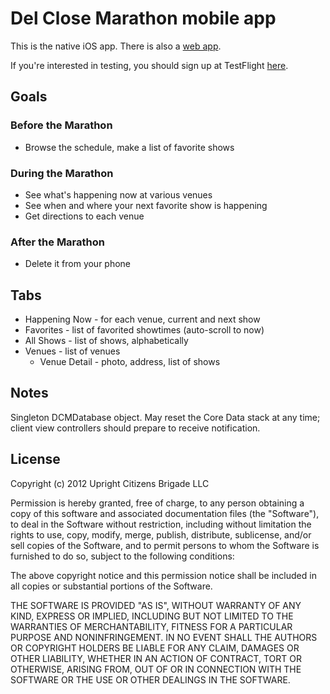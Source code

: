 # Del Close Marathon mobile app

This is the native iOS app. There is also a [web app][1].

If you're interested in testing, you should sign up at TestFlight [here][2].

[1]: http://github.com/ucbtheatre/dcm-mobile
[2]: http://bit.ly/KyI9ZW

## Goals

### Before the Marathon

- Browse the schedule, make a list of favorite shows

### During the Marathon

- See what's happening now at various venues
- See when and where your next favorite show is happening
- Get directions to each venue

### After the Marathon

- Delete it from your phone

## Tabs

- Happening Now - for each venue, current and next show
- Favorites - list of favorited showtimes (auto-scroll to now)
- All Shows - list of shows, alphabetically
- Venues - list of venues
  - Venue Detail - photo, address, list of shows

## Notes

Singleton DCMDatabase object. May reset the Core Data stack at any time; client view controllers should prepare to receive notification.

## License

Copyright (c) 2012 Upright Citizens Brigade LLC

Permission is hereby granted, free of charge, to any person obtaining a copy
of this software and associated documentation files (the "Software"), to deal
in the Software without restriction, including without limitation the rights
to use, copy, modify, merge, publish, distribute, sublicense, and/or sell
copies of the Software, and to permit persons to whom the Software is
furnished to do so, subject to the following conditions:

The above copyright notice and this permission notice shall be included in
all copies or substantial portions of the Software.

THE SOFTWARE IS PROVIDED "AS IS", WITHOUT WARRANTY OF ANY KIND, EXPRESS OR
IMPLIED, INCLUDING BUT NOT LIMITED TO THE WARRANTIES OF MERCHANTABILITY,
FITNESS FOR A PARTICULAR PURPOSE AND NONINFRINGEMENT. IN NO EVENT SHALL THE
AUTHORS OR COPYRIGHT HOLDERS BE LIABLE FOR ANY CLAIM, DAMAGES OR OTHER
LIABILITY, WHETHER IN AN ACTION OF CONTRACT, TORT OR OTHERWISE, ARISING FROM,
OUT OF OR IN CONNECTION WITH THE SOFTWARE OR THE USE OR OTHER DEALINGS IN
THE SOFTWARE.
